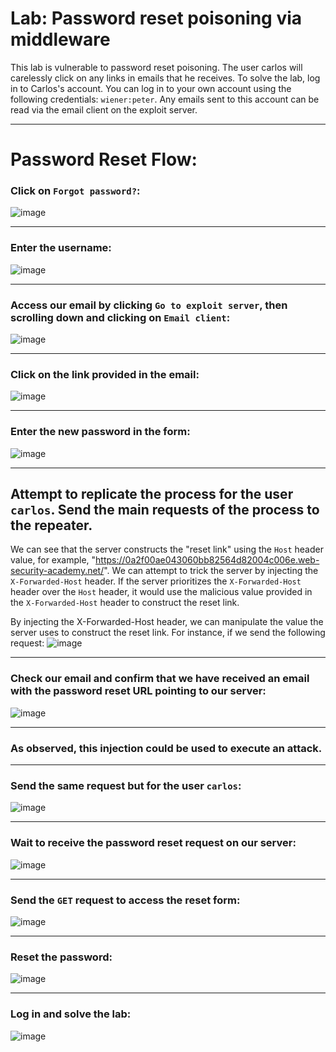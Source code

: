 # Lab: Password reset poisoning via middleware

This lab is vulnerable to password reset poisoning. The user carlos will carelessly click on any links in emails that he receives. To solve the lab, log in to Carlos's account. You can log in to your own account using the following credentials: `wiener:peter`. Any emails sent to this account can be read via the email client on the exploit server.

---

# Password Reset Flow:

### Click on `Forgot password?`:
![image](https://github.com/user-attachments/assets/a03835d0-333d-48d2-bd90-145771698435)

---

### Enter the username:
![image](https://github.com/user-attachments/assets/e3297070-437e-4cc7-9938-ea19c19ab408)

---

### Access our email by clicking `Go to exploit server`, then scrolling down and clicking on `Email client`:
![image](https://github.com/user-attachments/assets/6898b6d6-9360-4c9c-9393-7036eac7969d)

---

### Click on the link provided in the email:
![image](https://github.com/user-attachments/assets/d2ebabb0-b7cc-4e3d-b7b4-5345f4a8f46b)


---

### Enter the new password in the form:
![image](https://github.com/user-attachments/assets/aea95600-47b1-4228-bef0-434f52cc206e)

---

## Attempt to replicate the process for the user `carlos`. Send the main requests of the process to the repeater.

We can see that the server constructs the "reset link" using the `Host` header value, for example, "https://0a2f00ae043060bb82564d82004c006e.web-security-academy.net/". We can attempt to trick the server by injecting the `X-Forwarded-Host` header. If the server prioritizes the `X-Forwarded-Host` header over the `Host` header, it would use the malicious value provided in the `X-Forwarded-Host` header to construct the reset link.

By injecting the X-Forwarded-Host header, we can manipulate the value the server uses to construct the reset link. For instance, if we send the following request:
![image](https://github.com/user-attachments/assets/72260c58-93a4-42de-bf45-b49dee829e60)

---

### Check our email and confirm that we have received an email with the password reset URL pointing to our server:
![image](https://github.com/user-attachments/assets/30037c03-e232-41bd-aabb-7e659bf1dcdd)

---

### As observed, this injection could be used to execute an attack.

---

### Send the same request but for the user `carlos`:
![image](https://github.com/user-attachments/assets/715daa03-a69e-4c53-8090-3248592baa03)

---

### Wait to receive the password reset request on our server:
![image](https://github.com/user-attachments/assets/dadeb2a2-bd96-4516-b5eb-c94b256e7d43)

---

### Send the `GET` request to access the reset form:
![image](https://github.com/user-attachments/assets/2870b5f8-f8f5-4d53-8120-81cdcf8135d8)

---

### Reset the password:
![image](https://github.com/user-attachments/assets/14823296-df73-478d-8501-74c3d4de5a80)

---

### Log in and solve the lab:
![image](https://github.com/user-attachments/assets/9b99c0f8-92f9-4a80-8e23-bb5325f0cc20)









